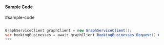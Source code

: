 #### Sample Code
#sample-code 

```C#

GraphServiceClient graphClient = new GraphServiceClient();
var bookingBusinesses = await graphClient.BookingBusinesses.Request().GetAsync();
*** 

```
